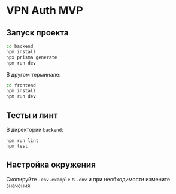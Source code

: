 # VPN Auth MVP

## Запуск проекта

```bash
cd backend
npm install
npx prisma generate
npm run dev
```

В другом терминале:

```bash
cd frontend
npm install
npm run dev
```

## Тесты и линт

В директории `backend`:

```bash
npm run lint
npm test
```

## Настройка окружения

Скопируйте `.env.example` в `.env` и при необходимости измените значения.
